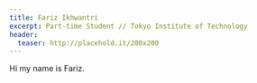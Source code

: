```yaml
---
title: Fariz Ikhwantri
excerpt: Part-time Student // Tokyo Institute of Technology
header:
  teaser: http://placehold.it/200x200
---
```


Hi my name is Fariz.
